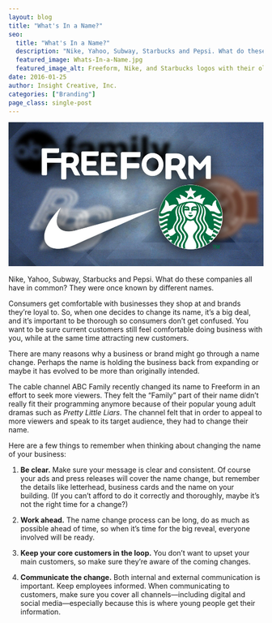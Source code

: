 ```yaml
---
layout: blog
title: "What's In a Name?"
seo:
  title: "What's In a Name?"
  description: "Nike, Yahoo, Subway, Starbucks and Pepsi. What do these companies all have in common? They were once known by different names."
  featured_image: Whats-In-a-Name.jpg
  featured_image_alt: Freeform, Nike, and Starbucks logos with their old logos and names blurred in background
date: 2016-01-25
author: Insight Creative, Inc.
categories: ["Branding"]
page_class: single-post
---
```


![Freeform, Nike, and Starbucks logos with their old logos and names blurred in background](Whats-In-a-Name.jpg)

Nike, Yahoo, Subway, Starbucks and Pepsi. What do these companies all have in common? They were once known by different names.

Consumers get comfortable with businesses they shop at and brands they’re loyal to. So, when one decides to change its name, it’s a big deal, and it’s important to be thorough so consumers don’t get confused. You want to be sure current customers still feel comfortable doing business with you, while at the same time attracting new customers.

There are many reasons why a business or brand might go through a name change. Perhaps the name is holding the business back from expanding or maybe it has evolved to be more than originally intended.

The cable channel ABC Family recently changed its name to Freeform in an effort to seek more viewers. They felt the “Family” part of their name didn’t really fit their programming anymore because of their popular young adult dramas such as _Pretty Little Liars_. The channel felt that in order to appeal to more viewers and speak to its target audience, they had to change their name.

Here are a few things to remember when thinking about changing the name of your business:

1. **Be clear.** Make sure your message is clear and consistent. Of course your ads and press releases will cover the name change, but remember the details like letterhead, business cards and the name on your building. (If you can’t afford to do it correctly and thoroughly, maybe it’s not the right time for a change?)

2. **Work ahead.** The name change process can be long, do as much as possible ahead of time, so when it’s time for the big reveal, everyone involved will be ready.

3. **Keep your core customers in the loop.** You don’t want to upset your main customers, so make sure they’re aware of the coming changes.

4. **Communicate the change.** Both internal and external communication is important. Keep employees informed. When communicating to customers, make sure you cover all channels—including digital and social media—especially because this is where young people get their information.
